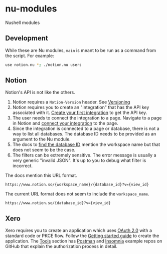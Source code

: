 # nu-modules

Nushell modules

## Development

While these are Nu modules, `main` is meant to be run as a command from the script. For example:

```bash
use notion.nu *; ./notion.nu users
```

## Notion

Notion's API is not like the others.

1. Notion requires a `Notion-Version` header. See [Versioning][1]
2. Notion requires you to create an "integration" that has the API key associated with it. [Create your first
   integration][2] to get the API key.
3. The user needs to connect the integration to a page. Navigate to a page in Notion and [connect your integration][3]
   to the page.
4. Since the integration is connected to a page or database, there is not a way to list all databases. The database ID
   needs to be provided as an argument to the Nu module.
5. The docs to [find the database ID][4] mention the workspace name but that does not seem to be the case.
6. The filters can be extremely sensitive. The error message is usually a very generic "invalid JSON". It's up to you to
   debug what filter is incorrect.

The docs mention this URL format.

```
https://www.notion.so/{workspace_name}/{database_id}?v={view_id}
```

The current URL format does not seem to include the `workspace_name`.

```
https://www.notion.so/{database_id}?v={view_id}
```

[1]: https://developers.notion.com/reference/versioning
[2]: https://developers.notion.com/docs/create-a-notion-integration
[3]: https://developers.notion.com/docs/create-a-notion-integration#give-your-integration-page-permissions
[4]: https://developers.notion.com/docs/working-with-databases#adding-pages-to-a-database

## Xero

Xero requires you to create an application which uses [OAuth 2.0][5] with a standard code or PKCE flow. Follow the
[Getting started guide][6] to create the application. The [Tools][7] section has [Postman][8] and [Insomnia][9] example
repos on GitHub that explain the authorization process in detail.

[5]: https://developer.xero.com/documentation/guides/oauth2/overview
[6]: https://developer.xero.com/documentation/getting-started-guide
[7]: https://developer.xero.com/documentation/sdks-and-tools/tools/overview
[8]: https://github.com/XeroAPI/Xero-Postman-Tutorial-PKCE-Edition
[9]: https://github.com/XeroAPI/Xero-Insomnia
